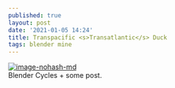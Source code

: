 ```yaml
---
published: true
layout: post
date: '2021-01-05 14:24'
title: Transpacific <s>Transatlantic</s> Duck
tags: blender mine 
---
```

[![image-nohash-md](https://i.imgur.com/UddMmBO.jpg)](https://i.imgur.com/GkCpU1n.png)  
Blender Cycles + some post.

